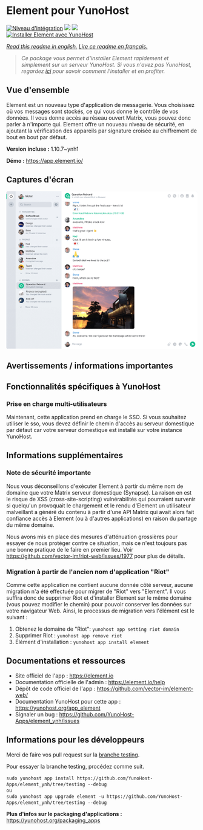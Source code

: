 # Element pour YunoHost

[![Niveau d'intégration](https://dash.yunohost.org/integration/element.svg)](https://dash.yunohost.org/appci/app/element) ![](https://ci-apps.yunohost.org/ci/badges/element.status.svg) ![](https://ci-apps.yunohost.org/ci/badges/element.maintain.svg)  
[![Installer Element avec YunoHost](https://install-app.yunohost.org/install-with-yunohost.svg)](https://install-app.yunohost.org/?app=element)

*[Read this readme in english.](./README.md)*
*[Lire ce readme en français.](./README_fr.md)*

> *Ce package vous permet d'installer Element rapidement et simplement sur un serveur YunoHost.
Si vous n'avez pas YunoHost, regardez [ici](https://yunohost.org/#/install) pour savoir comment l'installer et en profiter.*

## Vue d'ensemble

Element est un nouveau type d'application de messagerie. Vous choisissez où vos messages sont stockés, ce qui vous donne le contrôle de vos données. Il vous donne accès au réseau ouvert Matrix, vous pouvez donc parler à n'importe qui. Element offre un nouveau niveau de sécurité, en ajoutant la vérification des appareils par signature croisée au chiffrement de bout en bout par défaut. 

**Version incluse :** 1.10.7~ynh1

**Démo :** https://app.element.io/

## Captures d'écran

![](./doc/screenshots/homepage-all-platforms-1_1.png)

## Avertissements / informations importantes

## Fonctionnalités spécifiques à YunoHost

### Prise en charge multi-utilisateurs

Maintenant, cette application prend en charge le SSO. Si vous souhaitez utiliser le sso, vous devez définir le chemin d'accès au serveur domestique par défaut car votre serveur domestique est installé sur votre instance YunoHost.

## Informations supplémentaires

### Note de sécurité importante

Nous vous déconseillons d'exécuter Element à partir du même nom de domaine que votre Matrix
serveur domestique (Synapse). La raison en est le risque de XSS (cross-site-scripting)
vulnérabilités qui pourraient survenir si quelqu'un provoquait le chargement et le rendu d'Element
un utilisateur malveillant a généré du contenu à partir d'une API Matrix qui avait alors fait confiance
accès à Element (ou à d'autres applications) en raison du partage du même domaine.

Nous avons mis en place des mesures d'atténuation grossières pour essayer de nous protéger contre ce
situation, mais ce n'est toujours pas une bonne pratique de le faire en premier lieu. Voir
https://github.com/vector-im/riot-web/issues/1977 pour plus de détails.

### Migration à partir de l'ancien nom d'application "Riot"

Comme cette application ne contient aucune donnée côté serveur, aucune migration n'a été effectuée pour migrer de "Riot" vers "Element".
Il vous suffira donc de supprimer Riot et d'installer Element sur le même domaine (vous pouvez modifier le chemin) pour pouvoir conserver les données sur votre navigateur Web.
Ainsi, le processus de migration vers l'élément est le suivant :

1. Obtenez le domaine de "Riot": `yunohost app setting riot domain`
2. Supprimer Riot : `yunohost app remove riot`
3. Élément d'installation : `yunohost app install element`

## Documentations et ressources

* Site officiel de l'app : https://element.io
* Documentation officielle de l'admin : https://element.io/help
* Dépôt de code officiel de l'app : https://github.com/vector-im/element-web/
* Documentation YunoHost pour cette app : https://yunohost.org/app_element
* Signaler un bug : https://github.com/YunoHost-Apps/element_ynh/issues

## Informations pour les développeurs

Merci de faire vos pull request sur la [branche testing](https://github.com/YunoHost-Apps/element_ynh/tree/testing).

Pour essayer la branche testing, procédez comme suit.
```
sudo yunohost app install https://github.com/YunoHost-Apps/element_ynh/tree/testing --debug
ou
sudo yunohost app upgrade element -u https://github.com/YunoHost-Apps/element_ynh/tree/testing --debug
```

**Plus d'infos sur le packaging d'applications :** https://yunohost.org/packaging_apps